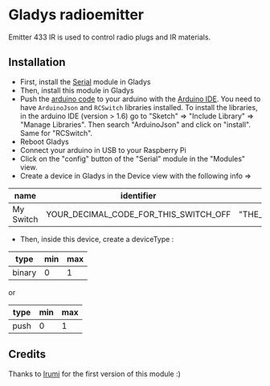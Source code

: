 # Gladys radioemitter

Emitter 433 IR is used to control radio plugs and IR materials.

## Installation

- First, install the [Serial](https://developer.gladysproject.com/en/modules/serial) module in Gladys
- Then, install this module in Gladys
- Push the [arduino code](https://github.com/GladysProject/gladys-emitter433IR/billona/master/arduino-code.ino) to your arduino with the [Arduino IDE](https://www.arduino.cc/en/main/software). You need to have `ArduinoJson` and `RCSwitch` libraries installed. To install the libraries, in the arduino IDE (version > 1.6) go to "Sketch" => "Include Library" => "Manage Libraries". Then search "ArduinoJson" and click on "install". Same for "RCSwitch".
- Reboot Gladys
- Connect your arduino in USB to your Raspberry Pi
- Click on the "config" button of the "Serial" module in the "Modules" view. 
- Create a device in Gladys in the Device view with the following info => 

| name | identifier | protocol | service 
| ---| ---| ---| ---| 
| My Switch | YOUR_DECIMAL_CODE_FOR_THIS_SWITCH_OFF | "THE_FUNCTION_TO_BE_CALLED_BY_ARDUINO" | radioemitter 

- Then, inside this device, create a deviceType :

| type | min | max 
| ---| ---| ---|
| binary | 0 | 1

or

| type | min | max 
| ---| ---| ---|
| push | 0 | 1

## Credits

Thanks to [Irumi](https://community.gladysproject.com/u/irumi/summary) for the first version of this module :)